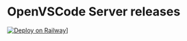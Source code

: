 # OpenVSCode Server releases

[![Deploy on Railway](https://railway.app/button.svg)](https://railway.app/new/template?template=https%3A%2F%2Fgithub.com%2Fkirbyworth%2Fopenvscode-releases)]

